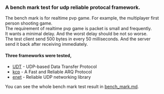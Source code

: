 ### A bench mark test for udp reliable protocal framework. <br>

The bench mark is for realtime pvp game. For example, the multiplayer first person shooting game. <br>
The requirement of realtime pvp game is packet is small and frequently. <br>
  It wants a minimal delay. And the worst delay should be not so worse. <br>
The test client send 500 bytes in every 50 milliseconds. And the server send it back after receiving immediately. <br>


#### Three frameworks were tested,
* [UDT](https://sourceforge.net/projects/udt/)    -   UDP-based Data Transfer Protocol
* [kcp](https://github.com/skywind3000/kcp)     -   A Fast and Reliable ARQ Protocol
* [enet](http://enet.bespin.org/index.html)   -   Reliable UDP networking library

You can see the whole bench mark test result in [bench_mark.md](https://github.com/libinzhangyuan/reliable_udp_bench_mark/blob/master/bench_mark.md).
